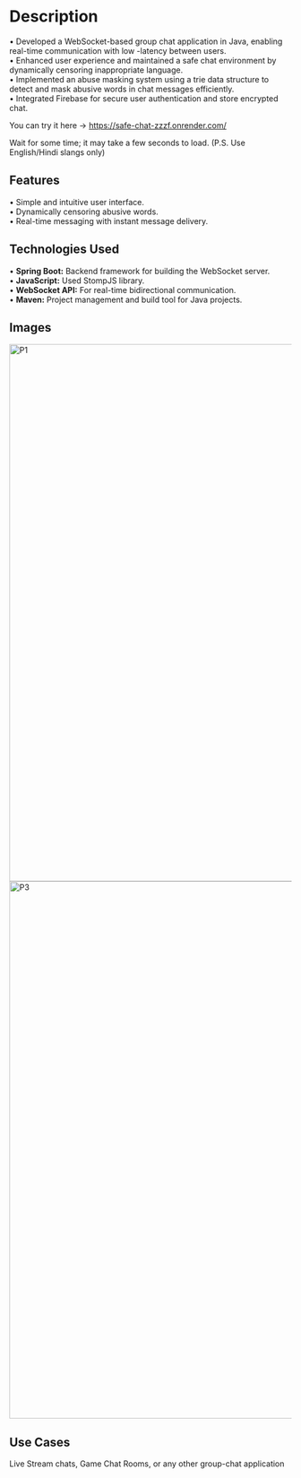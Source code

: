 # Description

• Developed a WebSocket-based group chat application in Java, enabling real-time communication with low -latency between users. <br>
• Enhanced user experience and maintained a safe chat environment by dynamically censoring inappropriate language. <br>
• Implemented an abuse masking system using a trie data structure to detect and mask abusive words in chat messages efficiently. <br>
• Integrated Firebase for secure user authentication and store encrypted chat. <br>

You can try it here -> https://safe-chat-zzzf.onrender.com/

Wait for some time; it may take a few seconds to load. (P.S. Use English/Hindi slangs only)

## Features
• Simple and intuitive user interface. <br>
• Dynamically censoring abusive words. <br>
• Real-time messaging with instant message delivery. <br>


## Technologies Used
• **Spring Boot:** Backend framework for building the WebSocket server. <br>
• **JavaScript:** Used StompJS library. <br>
• **WebSocket API:** For real-time bidirectional communication. <br>
• **Maven:** Project management and build tool for Java projects. <br>

## Images

<img width="959" alt="P1" src="https://github.com/user-attachments/assets/a3b129fe-40e6-4968-950d-0a8436448482">
<br>
<img width="959" alt="P3" src="https://github.com/user-attachments/assets/2f043eda-7901-47d7-89dc-6c1267e65526">


## Use Cases
Live Stream chats, Game Chat Rooms, or any other group-chat application
